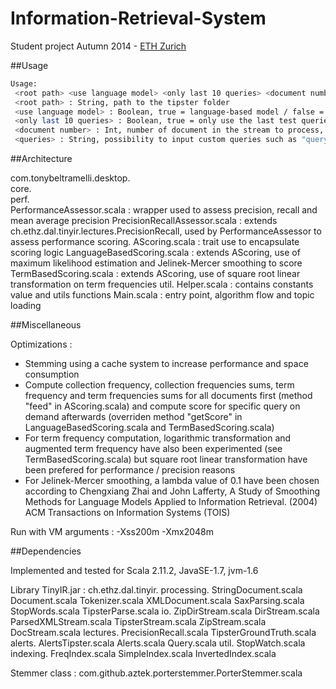 
Information-Retrieval-System
============================

Student project Autumn 2014 - [ETH Zurich](www.ethz.ch/en)

##Usage

```bash
Usage: 
 <root path> <use language model> <only last 10 queries> <document number> <queries>(optional)
 <root path> : String, path to the tipster folder
 <use language model> : Boolean, true = language-based model / false = term-based model
 <only last 10 queries> : Boolean, true = only use the last test queries / false = use all the provided topics queries
 <document number> : Int, number of document in the stream to process, -1 for all
 <queries> : String, possibility to input custom queries such as "query1" "query2" ... "queryN" / if not defined the topics queries are used as input
```

##Architecture

com.tonybeltramelli.desktop.  
    core.  
        perf.  
            PerformanceAssessor.scala : wrapper used to assess precision, recall and mean average precision
            PrecisionRecallAssessor.scala : extends ch.ethz.dal.tinyir.lectures.PrecisionRecall, used by PerformanceAssessor to assess performance
        scoring.
            AScoring.scala : trait use to encapsulate scoring logic
            LanguageBasedScoring.scala : extends AScoring, use of maximum likelihood estimation and Jelinek-Mercer smoothing to score
            TermBasedScoring.scala : extends AScoring, use of square root linear transformation on term frequencies
    util.
        Helper.scala : contains constants value and utils functions
    Main.scala : entry point, algorithm flow and topic loading

##Miscellaneous

Optimizations :
- Stemming using a cache system to increase performance and space consumption
- Compute collection frequency, collection frequencies sums, term frequency and term frequencies sums for all documents first (method "feed" in AScoring.scala) and compute score for specific query on demand afterwards (overriden method "getScore" in LanguageBasedScoring.scala and TermBasedScoring.scala)
- For term frequency computation, logarithmic transformation and augmented term frequency have also been experimented (see TermBasedScoring.scala) but square root linear transformation have been prefered for performance / precision reasons
- For Jelinek-Mercer smoothing, a lambda value of 0.1 have been chosen according to Chengxiang Zhai and John Lafferty, A Study of Smoothing Methods for Language Models Applied to Information Retrieval. (2004) ACM Transactions on Information Systems (TOIS)

Run with VM arguments :
-Xss200m
-Xmx2048m

##Dependencies

Implemented and tested for Scala 2.11.2, JavaSE-1.7, jvm-1.6

Library TinyIR.jar :
ch.ethz.dal.tinyir.
            processing.
                StringDocument.scala
                Document.scala
                Tokenizer.scala
                XMLDocument.scala
                SaxParsing.scala
                StopWords.scala
                TipsterParse.scala
            io.
                ZipDirStream.scala
                DirStream.scala
                ParsedXMLStream.scala
                TipsterStream.scala
                ZipStream.scala
                DocStream.scala
            lectures.
                PrecisionRecall.scala
                TipsterGroundTruth.scala
            alerts.
                AlertsTipster.scala
                Alerts.scala
                Query.scala
            util.
                StopWatch.scala
            indexing.
                FreqIndex.scala
                SimpleIndex.scala
                InvertedIndex.scala

Stemmer class :
com.github.aztek.porterstemmer.PorterStemmer.scala